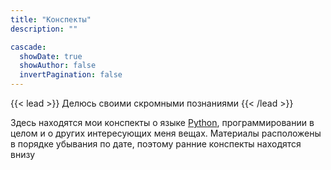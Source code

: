 ```yaml
---
title: "Конспекты"
description: ""

cascade:
  showDate: true
  showAuthor: false
  invertPagination: false
---
```


{{< lead >}}
Делюсь своими скромными познаниями
{{< /lead >}}

Здесь находятся мои конспекты о языке [Python](/HFK_website/series/Python), программировании в целом и о других интересующих меня вещах. Материалы расположены в порядке убывания по дате, поэтому ранние конспекты находятся внизу